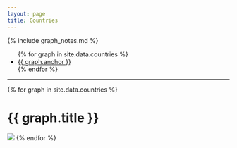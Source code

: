 ```yaml
---
layout: page
title: Countries
---
```


{% include graph_notes.md %}

<ul>
{% for graph in site.data.countries %}
  <li><a href="#{{ graph.anchor }}">{{ graph.anchor }}</a></li>
{% endfor %}
</ul>
<hr>

{% for graph in site.data.countries %}
  <h1 id="{{ graph.anchor }}">{{ graph.title }}</h1>
  <img src="{{ graph.url }}" />
{% endfor %}
